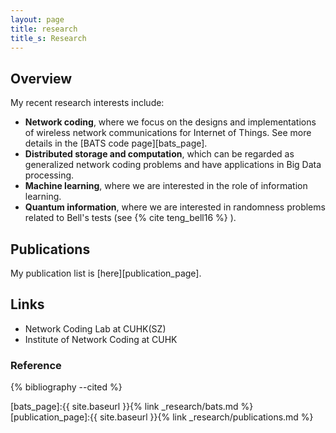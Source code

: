 ```yaml
---
layout: page
title: research
title_s: Research
---
```


## Overview
My recent research interests include:
* **Network coding**, where we focus on the designs and implementations of wireless network communications for Internet of Things. See more details in the [BATS code page][bats_page].
* **Distributed storage and computation**, which can be regarded as generalized network coding problems and have applications in Big Data processing.
* **Machine learning**, where we are interested in the role of information learning.
* **Quantum information**, where we are interested in randomness problems related to Bell's tests (see {% cite teng_bell16 %} ).

## Publications

My publication list is [here][publication_page].

## Links

- Network Coding Lab at CUHK(SZ)
- Institute of Network Coding at CUHK

### Reference
{% bibliography --cited %}


[bats_page]:{{ site.baseurl }}{% link _research/bats.md %}
[publication_page]:{{ site.baseurl }}{% link _research/publications.md %}
